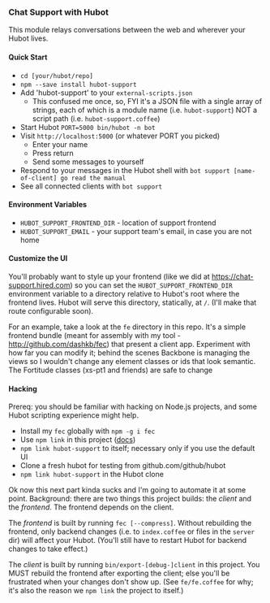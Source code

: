 ### Chat Support with Hubot

This module relays conversations between the web and wherever your Hubot lives.

#### Quick Start

* `cd [your/hubot/repo]`
* `npm --save install hubot-support`
* Add 'hubot-support' to your `external-scripts.json`
    * This confused me once, so, FYI it's a JSON file with a single array of strings, each of which
    is a module name (i.e. `hubot-support`) NOT a script path (i.e. `hubot-support.coffee`)
* Start Hubot
    `PORT=5000 bin/hubot -n bot`
* Visit `http://localhost:5000` (or whatever PORT you picked)
    * Enter your name
    * Press return
    * Send some messages to yourself
* Respond to your messages in the Hubot shell with `bot support [name-of-client] go read the manual`
* See all connected clients with `bot support`

#### Environment Variables

* `HUBOT_SUPPORT_FRONTEND_DIR` - location of support frontend
* `HUBOT_SUPPORT_EMAIL` - your support team's email, in case you are not home

#### Customize the UI

You'll probably want to style up your frontend (like we did at https://chat-support.hired.com)
so you can set the `HUBOT_SUPPORT_FRONTEND_DIR` environment variable to a directory
relative to Hubot's root where the frontend lives.  Hubot will serve this directory,
statically, at `/`.  (I'll make that route configurable soon).

For an example, take a look at the `fe` directory in this repo.  It's a simple
frontend bundle (meant for assembly with my tool - http://github.com/dashkb/fec)
that present a client app.  Experiment with how far you can modify it; behind the scenes
Backbone is managing the views so I wouldn't change any element classes or ids that look
semantic.  The Fortitude classes (xs-pt1 and friends) are safe to change

#### Hacking

Prereq: you should be familiar with hacking on Node.js projects, and some
Hubot scripting experience might help.

* Install my `fec` globally with `npm -g i fec`
* Use `npm link` in this project ([docs](https://www.npmjs.org/doc/cli/npm-link.html))
* `npm link hubot-support` to itself; necessary only if you use the default UI
* Clone a fresh hubot for testing from github.com/github/hubot
* `npm link hubot-support` in the Hubot clone

Ok now this next part kinda sucks and I'm going to automate it at some point.  Background:
there are two things this project builds: the *client* and the *frontend*.  The
frontend depends on the client.

The *frontend* is built by running `fec [--compress]`.  Without rebuilding
the frontend, only backend changes (i.e. to `index.coffee` or files in the `server`
dir) will affect your Hubot.  (You'll still have to restart Hubot for backend
changes to take effect.)

The *client* is built by running `bin/export-[debug-]client` in this project.  You
MUST rebuild the frontend after exporting the client; else you'll be frustrated
when your changes don't show up.  (See `fe/fe.coffee` for why; it's also the
reason we `npm link` the project to itself.)

